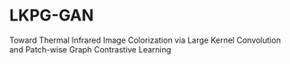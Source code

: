 # LKPG-GAN
Toward Thermal Infrared Image Colorization via Large Kernel Convolution and Patch-wise Graph Contrastive Learning
